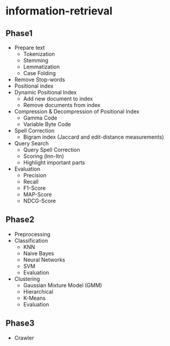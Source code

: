 # information-retrieval
## Phase1
* Prepare text
  * Tokenization 
  * Stemming
  * Lemmatization
  *  Case Folding
* Remove Stop-words
* Positional index
* Dynamic Positional Index
  * Add new document to index
  * Remove documents from index 
* Compression & Decompression of Positional Index 
  * Gamma Code
  * Variable Byte Code 
* Spell Correction
  * Bigram index (Jaccard and edit-distance measurements) 
* Query Search
  * Query Spell Correction
  * Scoring (lnn-ltn)
  * Highlight important parts 
* Evaluation
  * Precision
  * Recall
  * F1-Score
  * MAP-Score
  * NDCG-Score
  
## Phase2
* Preprocessing
* Classification
  * KNN
  * Naive Bayes
  * Neural Networks
  * SVM
  * Evaluation
* Clustering
  * Gaussian Mixture Model (GMM)
  * Hierarchical
  * K-Means
  * Evaluation

## Phase3
* Crawler
